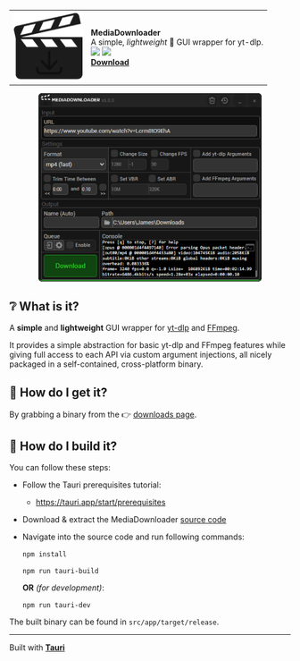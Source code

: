 <div align="center">
    <table>
        <tr>
            <td>
                <img src="docs/images/icon.png" width="125px">
            </td>
            <td>
                <strong>MediaDownloader</strong>
                <br>
                A simple, <i>lightweight</i> 🍃 GUI wrapper for yt-dlp.
                <br>
                <img src="https://img.shields.io/github/downloads/o7q/MediaDownloader/total?logo=github&label=Downloads&color=%232fd653">
                <img src="https://img.shields.io/github/languages/code-size/o7q/MediaDownloader?logo=github&label=Code%20Size&color=%23b65cff">
                <br>
                <strong><a href="">Download</a></strong>
            </td>
        </tr>
    </table>
    <img src="docs/images/interface.png" style="width: 400px;">
</div>

## ❔ What is it?

A **simple** and **lightweight** GUI wrapper for [yt-dlp](https://github.com/yt-dlp/yt-dlp) and [FFmpeg](https://ffmpeg.org).

It provides a simple abstraction for basic yt-dlp and FFmpeg features while giving full access to each API via custom argument injections, all nicely packaged in a self-contained, cross-platform binary.

## 💽 How do I get it?

By grabbing a binary from the 👉 [downloads page](https://github.com/o7q/MediaDownloader/releases).

## 🔨 How do I build it?

You can follow these steps:
- Follow the Tauri prerequisites tutorial:
  - https://tauri.app/start/prerequisites

- Download & extract the MediaDownloader [source code](https://github.com/o7q/MediaDownloader/archive/refs/heads/main.zip)

- Navigate into the source code and run following commands:
    ```
    npm install
    ```
    ```
    npm run tauri-build
    ```
    **OR** *(for development)*:
    ```
    npm run tauri-dev
    ```

The built binary can be found in `src/app/target/release`.

---

Built with [**Tauri**](https://tauri.app)
